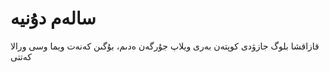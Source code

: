 # سالەم دۇنيە

قازاقشا بلوگ جازۋدى كوپتەن بەرى ويلاپ جۇرگەن ەدىم، بۇگىن كەنەت ويما وسى ورالا كەتتى

<comment-comment/>
